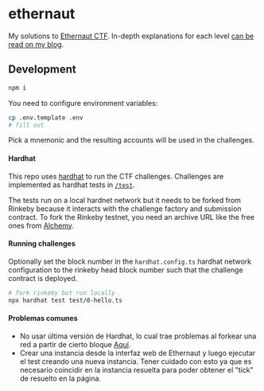 # ethernaut

My solutions to [Ethernaut CTF](https://ethernaut.openzeppelin.com/).
In-depth explanations for each level [can be read on my blog](https://cmichel.io/ethernaut-solutions/).

## Development

```bash
npm i
```

You need to configure environment variables:

```bash
cp .env.template .env
# fill out
```

Pick a mnemonic and the resulting accounts will be used in the challenges.

#### Hardhat

This repo uses [hardhat](https://hardhat.org/) to run the CTF challenges.
Challenges are implemented as hardhat tests in [`/test`](./test).

The tests run on a local hardnet network but it needs to be forked from Rinkeby because it interacts with the challenge factory and submission contract.
To fork the Rinkeby testnet, you need an archive URL like the free ones from [Alchemy](https://alchemyapi.io/).

#### Running challenges

Optionally set the block number in the `hardhat.config.ts` hardhat network configuration to the rinkeby head block number such that the challenge contract is deployed.

```bash
# fork rinkeby but run locally
npx hardhat test test/0-hello.ts
```


#### Problemas comunes
- No usar última versión de Hardhat, lo cual trae problemas al forkear una red a partir de cierto bloque [Aquí](https://forum.openzeppelin.com/t/local-testing-hardhat-fork-ganache-error/15408/10).
- Crear una instancia desde la interfaz web de Ethernaut y luego ejecutar el test creando una nueva instancia. Tener cuidado con esto ya que es necesario coincidir en la instancia resuelta para poder obtener el "tick" de resuelto en la página.
